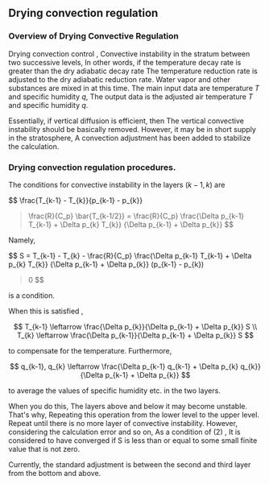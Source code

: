 ## Drying convection regulation

### Overview of Drying Convective Regulation

Drying convection control ,
Convective instability in the stratum between two successive levels,
In other words, if the temperature decay rate is greater than the dry adiabatic decay rate
The temperature reduction rate is adjusted to the dry adiabatic reduction rate. Water vapor and other substances are mixed in at this time.
The main input data are temperature $T$ and specific humidity $q$,
The output data is the adjusted air temperature $T$ and specific humidity $q$.

Essentially, if vertical diffusion is efficient, then
The vertical convective instability should be basically removed.
However, it may be in short supply in the stratosphere,
A convection adjustment has been added to stabilize the calculation.

### Drying convection regulation procedures.

The conditions for convective instability in the layers $(k-1,k)$ are

$$
\frac{T_{k-1} - T_{k}}{p_{k-1} - p_{k}} 
  > \frac{R}{C_p} \bar{T_{k-1/2}}
  = \frac{R}{C_p}
    \frac{\Delta p_{k-1} T_{k-1} + \Delta p_{k} T_{k}}
         {\Delta p_{k-1} + \Delta p_{k}} 
$$


Namely,

$$
 S = T_{k-1} - T_{k}
     - \frac{R}{C_p} 
        \frac{\Delta p_{k-1} T_{k-1} + \Delta p_{k} T_{k}}
         {\Delta p_{k-1} + \Delta p_{k}} 
       (p_{k-1} - p_{k})
   > 0 
$$


is a condition.

When this is satisfied ,

$$
T_{k-1}  \leftarrow  \frac{\Delta p_{k}}{\Delta p_{k-1} + \Delta p_{k}} S \\
T_{k}  \leftarrow  \frac{\Delta p_{k-1}}{\Delta p_{k-1} + \Delta p_{k}} S 
$$



to compensate for the temperature.
Furthermore,

$$
q_{k-1}, q_{k} \leftarrow
     \frac{\Delta p_{k-1} q_{k-1} + \Delta p_{k} q_{k}}
          {\Delta p_{k-1} + \Delta p_{k}} 
$$


to average the values of specific humidity etc. in the two layers.

When you do this,
The layers above and below it may become unstable. That's why,
Repeating this operation from the lower level to the upper level.
Repeat until there is no more layer of convective instability.
However, considering the calculation error and so on,
As a condition of (2) ,
It is considered to have converged if S is less than or equal to some small finite value that is not zero.

Currently, the standard adjustment is between the second and third layer from the bottom and above.
